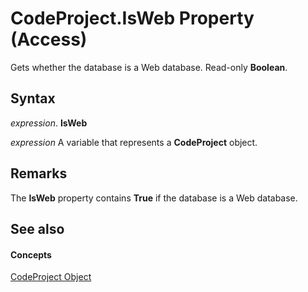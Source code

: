 
# CodeProject.IsWeb Property (Access)

Gets whether the database is a Web database. Read-only  **Boolean**.


## Syntax

 _expression_. **IsWeb**

 _expression_ A variable that represents a **CodeProject** object.


## Remarks

The  **IsWeb** property contains **True** if the database is a Web database.


## See also


#### Concepts


[CodeProject Object](70b71f57-df23-2cf7-23f5-147053a8ec26.md)
